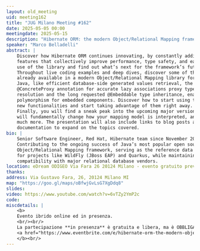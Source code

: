 ```yaml
---
layout: old_meeting
uid: meeting162
title: "JUG Milano Meeting #162"
date: 2025-05-05 00:00
meetingdate: 2025-05-15
description: "Hibernate ORM: the modern Object/Relational Mapping framework for Java"
speaker: "Marco Belladelli"
abstract: |
    Discover how Hibernate ORM continues innovating, by constantly adding
    features that collectively improve performance, type safety, and ease of
    use of the library and find out what’s next for the framework’s future.
    Throughout live coding examples and deep dives, discover some of the new features
    already available in a modern Object/Relational Mapping library for
    Java, like efficient database-side generated values retrieval, the new
    @ConcreteProxy annotation for accurate lazy associations proxy type
    resolution and the long requested @Embeddable type inheritance, enabling
    polymorphism for embedded components. Discover how to start using these
    new functionalities and start taking advantage of them right away.
    Finally, you will find a sneak peak into the upcoming major version 7.0 that
    will fundamentally change how your mapping model is interpreted, and
    much more. The presentation will also include links to blog posts and
    documentation to expand on the topics covered.
bio: |
    Senior Software Engineer, Red Hat, Hibernate team since November 2022.
    Contributing to the ongoing success of Java’s most popular open source
    Object/Relational Mapping framework, serving as the reference data layer
    for projects like WildFly (JBoss EAP) and Quarkus, while maintaining
    compatibility with major relational database vendors.
location: eDream ODIGEO Via Fara 26 20124 Milano - evento gratuito previa registrazione OBBLIGATORIA (vedi dettagli)
thanks:  
address: Via Gustavo Fara, 26, 20124 Milano MI
map: "https://goo.gl/maps/oBfwjGvLsG7XgDdq8"
slides: 
video: https://www.youtube.com/watch?v=6vTZy2YmP2c
code:
miscdetails: |
    <b>
    Evento ibrido online ed in presenza.
    <br/><br/>
    La partecipazione **in presenza** è gratuita e libera, ma è OBBLIGATORIA la registrazione su:
    <a href="https://www.eventbrite.com/e/hibernate-orm-the-modern-objectrelational-mapping-framework-for-java-tickets-1360723734319?aff=oddtdtcreator">form di registrazione per partecipare a JUG Milano in presenza</a>
    </b><br/>
---
```

